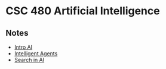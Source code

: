 # CSC 480 Artificial Intelligence

## Notes
- [Intro AI](notes/intro_ai.md)
- [Intelligent Agents](notes/intelligent_agents.md)
- [Search in AI](notes/search.md)
